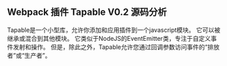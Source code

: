 ## Webpack 插件 Tapable V0.2 源码分析
Tapable是一个小型库，允许你添加和应用插件到一个javascript模块。 它可以被继承或混合到其他模块。 它类似于NodeJS的EventEmitter类，专注于自定义事件发射和操作。 但是，除此之外，Tapable允许您通过回调参数访问事件的“排放者”或“生产者”。
